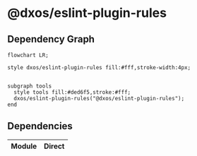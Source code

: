 # @dxos/eslint-plugin-rules



## Dependency Graph

```mermaid
flowchart LR;

style dxos/eslint-plugin-rules fill:#fff,stroke-width:4px;


subgraph tools
  style tools fill:#ded6f5,stroke:#fff;
  dxos/eslint-plugin-rules("@dxos/eslint-plugin-rules");
end

```

## Dependencies

| Module | Direct |
|---|---|
